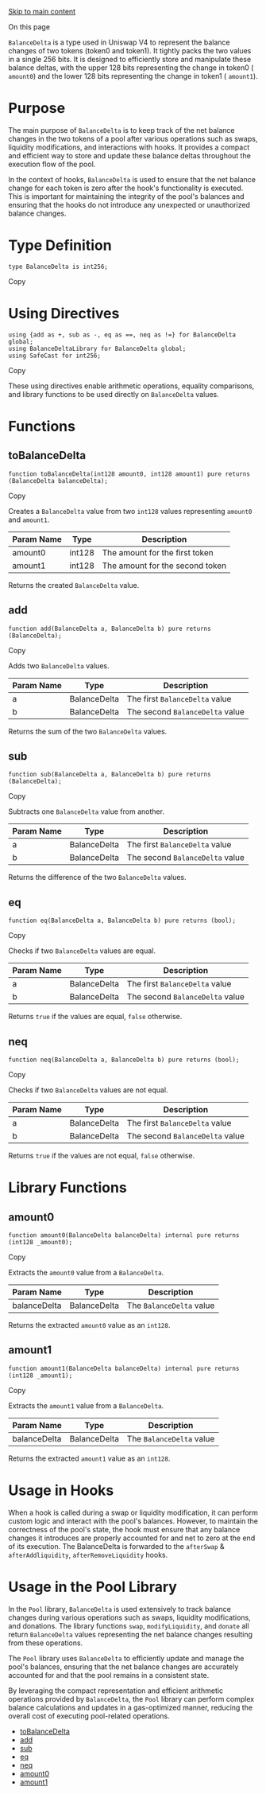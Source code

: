 [Skip to main content](https://docs.uniswap.org/contracts/v4/reference/core/types/balancedelta#)

On this page

`BalanceDelta` is a type used in Uniswap V4 to represent the balance changes of two tokens (token0 and token1). It tightly packs the two values in a single 256 bits. It is designed to efficiently store and manipulate these balance deltas, with the upper 128 bits representing the change in token0 ( `amount0`) and the lower 128 bits representing the change in token1 ( `amount1`).

# Purpose

The main purpose of `BalanceDelta` is to keep track of the net balance changes in the two tokens of a pool after various operations such as swaps, liquidity modifications, and interactions with hooks. It provides a compact and efficient way to store and update these balance deltas throughout the execution flow of the pool.

In the context of hooks, `BalanceDelta` is used to ensure that the net balance change for each token is zero after the hook's functionality is executed. This is important for maintaining the integrity of the pool's balances and ensuring that the hooks do not introduce any unexpected or unauthorized balance changes.

# Type Definition

```codeBlockLines_mRuA
type BalanceDelta is int256;

```

Copy

# Using Directives

```codeBlockLines_mRuA
using {add as +, sub as -, eq as ==, neq as !=} for BalanceDelta global;
using BalanceDeltaLibrary for BalanceDelta global;
using SafeCast for int256;

```

Copy

These using directives enable arithmetic operations, equality comparisons, and library functions to be used directly on `BalanceDelta` values.

# Functions

## toBalanceDelta [​](https://docs.uniswap.org/contracts/v4/reference/core/types/balancedelta\#tobalancedelta "Direct link to heading")

```codeBlockLines_mRuA
function toBalanceDelta(int128 amount0, int128 amount1) pure returns (BalanceDelta balanceDelta);

```

Copy

Creates a `BalanceDelta` value from two `int128` values representing `amount0` and `amount1`.

| Param Name | Type | Description |
| --- | --- | --- |
| amount0 | int128 | The amount for the first token |
| amount1 | int128 | The amount for the second token |

Returns the created `BalanceDelta` value.

## add [​](https://docs.uniswap.org/contracts/v4/reference/core/types/balancedelta\#add "Direct link to heading")

```codeBlockLines_mRuA
function add(BalanceDelta a, BalanceDelta b) pure returns (BalanceDelta);

```

Copy

Adds two `BalanceDelta` values.

| Param Name | Type | Description |
| --- | --- | --- |
| a | BalanceDelta | The first `BalanceDelta` value |
| b | BalanceDelta | The second `BalanceDelta` value |

Returns the sum of the two `BalanceDelta` values.

## sub [​](https://docs.uniswap.org/contracts/v4/reference/core/types/balancedelta\#sub "Direct link to heading")

```codeBlockLines_mRuA
function sub(BalanceDelta a, BalanceDelta b) pure returns (BalanceDelta);

```

Copy

Subtracts one `BalanceDelta` value from another.

| Param Name | Type | Description |
| --- | --- | --- |
| a | BalanceDelta | The first `BalanceDelta` value |
| b | BalanceDelta | The second `BalanceDelta` value |

Returns the difference of the two `BalanceDelta` values.

## eq [​](https://docs.uniswap.org/contracts/v4/reference/core/types/balancedelta\#eq "Direct link to heading")

```codeBlockLines_mRuA
function eq(BalanceDelta a, BalanceDelta b) pure returns (bool);

```

Copy

Checks if two `BalanceDelta` values are equal.

| Param Name | Type | Description |
| --- | --- | --- |
| a | BalanceDelta | The first `BalanceDelta` value |
| b | BalanceDelta | The second `BalanceDelta` value |

Returns `true` if the values are equal, `false` otherwise.

## neq [​](https://docs.uniswap.org/contracts/v4/reference/core/types/balancedelta\#neq "Direct link to heading")

```codeBlockLines_mRuA
function neq(BalanceDelta a, BalanceDelta b) pure returns (bool);

```

Copy

Checks if two `BalanceDelta` values are not equal.

| Param Name | Type | Description |
| --- | --- | --- |
| a | BalanceDelta | The first `BalanceDelta` value |
| b | BalanceDelta | The second `BalanceDelta` value |

Returns `true` if the values are not equal, `false` otherwise.

# Library Functions

## amount0 [​](https://docs.uniswap.org/contracts/v4/reference/core/types/balancedelta\#amount0 "Direct link to heading")

```codeBlockLines_mRuA
function amount0(BalanceDelta balanceDelta) internal pure returns (int128 _amount0);

```

Copy

Extracts the `amount0` value from a `BalanceDelta`.

| Param Name | Type | Description |
| --- | --- | --- |
| balanceDelta | BalanceDelta | The `BalanceDelta` value |

Returns the extracted `amount0` value as an `int128`.

## amount1 [​](https://docs.uniswap.org/contracts/v4/reference/core/types/balancedelta\#amount1 "Direct link to heading")

```codeBlockLines_mRuA
function amount1(BalanceDelta balanceDelta) internal pure returns (int128 _amount1);

```

Copy

Extracts the `amount1` value from a `BalanceDelta`.

| Param Name | Type | Description |
| --- | --- | --- |
| balanceDelta | BalanceDelta | The `BalanceDelta` value |

Returns the extracted `amount1` value as an `int128`.

# Usage in Hooks

When a hook is called during a swap or liquidity modification, it can perform custom logic and interact with the pool's balances. However, to maintain the correctness of the pool's state, the hook must ensure that any balance changes it introduces are properly accounted for and net to zero at the end of its execution.
The BalanceDelta is forwarded to the `afterSwap` & `afterAddliquidity`, `afterRemoveLiquidity` hooks.

# Usage in the Pool Library

In the `Pool` library, `BalanceDelta` is used extensively to track balance changes during various operations such as swaps, liquidity modifications, and donations. The library functions `swap`, `modifyLiquidity`, and `donate` all return `BalanceDelta` values representing the net balance changes resulting from these operations.

The `Pool` library uses `BalanceDelta` to efficiently update and manage the pool's balances, ensuring that the net balance changes are accurately accounted for and that the pool remains in a consistent state.

By leveraging the compact representation and efficient arithmetic operations provided by `BalanceDelta`, the `Pool` library can perform complex balance calculations and updates in a gas-optimized manner, reducing the overall cost of executing pool-related operations.

- [toBalanceDelta](https://docs.uniswap.org/contracts/v4/reference/core/types/balancedelta#tobalancedelta)
- [add](https://docs.uniswap.org/contracts/v4/reference/core/types/balancedelta#add)
- [sub](https://docs.uniswap.org/contracts/v4/reference/core/types/balancedelta#sub)
- [eq](https://docs.uniswap.org/contracts/v4/reference/core/types/balancedelta#eq)
- [neq](https://docs.uniswap.org/contracts/v4/reference/core/types/balancedelta#neq)
- [amount0](https://docs.uniswap.org/contracts/v4/reference/core/types/balancedelta#amount0)
- [amount1](https://docs.uniswap.org/contracts/v4/reference/core/types/balancedelta#amount1)